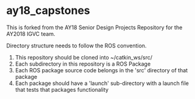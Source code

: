 # ay18_capstones
This is forked from the AY18 Senior Design Projects Repository for the AY2018 IGVC team.

Directory structure needs to follow the ROS convention.
1. This repository should be cloned into ~/catkin_ws/src/
2. Each subdirectory in this repository is a ROS Package
3. Each ROS package source code belongs in the 'src' directory of that package
4. Each package should have a 'launch' sub-directory with a launch file that tests that packages functionality


